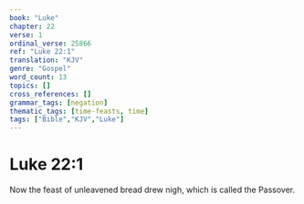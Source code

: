 ```yaml
---
book: "Luke"
chapter: 22
verse: 1
ordinal_verse: 25866
ref: "Luke 22:1"
translation: "KJV"
genre: "Gospel"
word_count: 13
topics: []
cross_references: []
grammar_tags: [negation]
thematic_tags: [time-feasts, time]
tags: ["Bible","KJV","Luke"]
---
```


# Luke 22:1

Now the feast of unleavened bread drew nigh, which is called the Passover.
